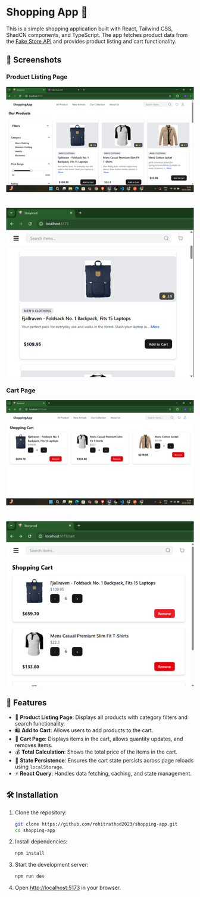 # Shopping App 🛒

This is a simple shopping application built with React, Tailwind CSS, ShadCN components, and TypeScript. The app fetches product data from the [Fake Store API](https://fakestoreapi.com/) and provides product listing and cart functionality.

## 📸 Screenshots 

### Product Listing Page
![Product Listing](./src/assets/home2.png)
#
![Product Listing](./src/assets/home1.png)

### Cart Page
![Cart](./src/assets/cart1.png)
#
![Cart](./src/assets/cart2.png)

## 🚀 Features

- 📌 **Product Listing Page**: Displays all products with category filters and search functionality.
- 🛍️ **Add to Cart**: Allows users to add products to the cart.
- 🛒 **Cart Page**: Displays items in the cart, allows quantity updates, and removes items.
- 💰 **Total Calculation**: Shows the total price of the items in the cart.
- 🔄 **State Persistence**: Ensures the cart state persists across page reloads using `localStorage`.
- ⚡ **React Query**: Handles data fetching, caching, and state management.

## 🛠️ Installation

1. Clone the repository:
   ```sh
   git clone https://github.com/rohitrathod2023/shopping-app.git
   cd shopping-app
   ```

2. Install dependencies:
   ```sh
   npm install
   ```

3. Start the development server:
   ```sh
   npm run dev
   ```

4. Open [http://localhost:5173](http://localhost:5173) in your browser.

